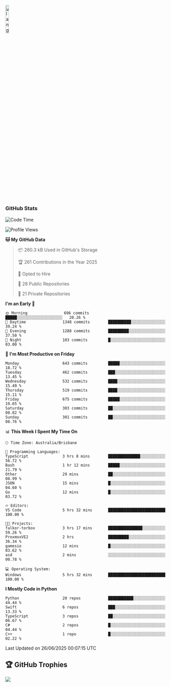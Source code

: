 <p align="left"><img width=15%" src="https://github.com/alansmathew/alansmathew/raw/master/lang.gif" alt="lang image here" /></p>

# <h3 align="left">GitHub Stats</h3>

<!--START_SECTION:waka-->
![Code Time](http://img.shields.io/badge/Code%20Time-587%20hrs%207%20mins-blue)

![Profile Views](http://img.shields.io/badge/Profile%20Views-2-blue)

**🐱 My GitHub Data** 

> 📦 260.3 kB Used in GitHub's Storage 
 > 
> 🏆 261 Contributions in the Year 2025
 > 
> 💼 Opted to Hire
 > 
> 📜 28 Public Repositories 
 > 
> 🔑 21 Private Repositories 
 > 
**I'm an Early 🐤** 

```text
🌞 Morning                696 commits         █████░░░░░░░░░░░░░░░░░░░░   20.26 % 
🌆 Daytime                1348 commits        ██████████░░░░░░░░░░░░░░░   39.24 % 
🌃 Evening                1288 commits        █████████░░░░░░░░░░░░░░░░   37.50 % 
🌙 Night                  103 commits         █░░░░░░░░░░░░░░░░░░░░░░░░   03.00 % 
```
📅 **I'm Most Productive on Friday** 

```text
Monday                   643 commits         █████░░░░░░░░░░░░░░░░░░░░   18.72 % 
Tuesday                  462 commits         ███░░░░░░░░░░░░░░░░░░░░░░   13.45 % 
Wednesday                532 commits         ████░░░░░░░░░░░░░░░░░░░░░   15.49 % 
Thursday                 519 commits         ████░░░░░░░░░░░░░░░░░░░░░   15.11 % 
Friday                   675 commits         █████░░░░░░░░░░░░░░░░░░░░   19.65 % 
Saturday                 303 commits         ██░░░░░░░░░░░░░░░░░░░░░░░   08.82 % 
Sunday                   301 commits         ██░░░░░░░░░░░░░░░░░░░░░░░   08.76 % 
```


📊 **This Week I Spent My Time On** 

```text
🕑︎ Time Zone: Australia/Brisbane

💬 Programming Languages: 
TypeScript               3 hrs 8 mins        ██████████████░░░░░░░░░░░   56.72 % 
Bash                     1 hr 12 mins        █████░░░░░░░░░░░░░░░░░░░░   21.79 % 
Other                    29 mins             ██░░░░░░░░░░░░░░░░░░░░░░░   08.99 % 
JSON                     15 mins             █░░░░░░░░░░░░░░░░░░░░░░░░   04.60 % 
Go                       12 mins             █░░░░░░░░░░░░░░░░░░░░░░░░   03.72 % 

🔥 Editors: 
VS Code                  5 hrs 32 mins       █████████████████████████   100.00 % 

🐱‍💻 Projects: 
falkor-torbox            3 hrs 17 mins       ███████████████░░░░░░░░░░   59.26 % 
ProxmoxVE2               2 hrs               █████████░░░░░░░░░░░░░░░░   36.34 % 
gamesio                  12 mins             █░░░░░░░░░░░░░░░░░░░░░░░░   03.62 % 
asd                      2 mins              ░░░░░░░░░░░░░░░░░░░░░░░░░   00.78 % 

💻 Operating System: 
Windows                  5 hrs 32 mins       █████████████████████████   100.00 % 
```

**I Mostly Code in Python** 

```text
Python                   20 repos            ███████████░░░░░░░░░░░░░░   44.44 % 
Swift                    6 repos             ███░░░░░░░░░░░░░░░░░░░░░░   13.33 % 
TypeScript               3 repos             ██░░░░░░░░░░░░░░░░░░░░░░░   06.67 % 
C#                       2 repos             █░░░░░░░░░░░░░░░░░░░░░░░░   04.44 % 
C++                      1 repo              █░░░░░░░░░░░░░░░░░░░░░░░░   02.22 % 
```




 Last Updated on 26/06/2025 00:07:15 UTC
<!--END_SECTION:waka-->

## 🏆 GitHub Trophies

![](https://github-profile-trophy.vercel.app/?username=samh06&theme=discord&no-frame=true&no-bg=false&margin-w=4)
